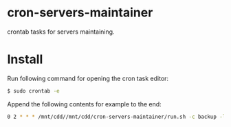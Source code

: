 # cron-servers-maintainer
crontab tasks for servers maintaining.

# Install

Run following command for opening the cron task editor:
```bash
$ sudo crontab -e
```

Append the following contents for example to the end:
```bash
0 2 * * * /mnt/cdd//mnt/cdd/cron-servers-maintainer/run.sh -c backup -l "bookstack" > /mnt/cdd/cron-servers-maintainer/run.log
```

